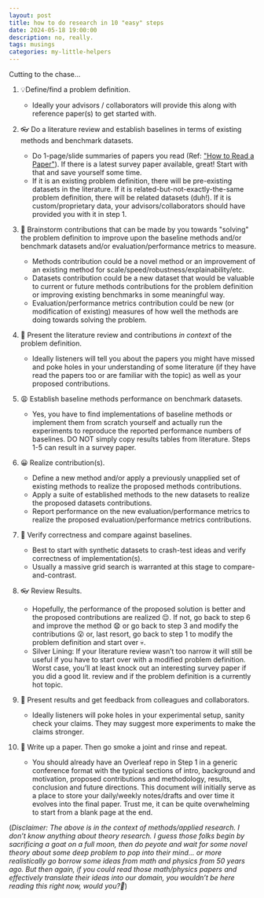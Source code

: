 ```yaml
---
layout: post
title: how to do research in 10 "easy" steps
date: 2024-05-18 19:00:00
description: no, really.
tags: musings
categories: my-little-helpers
---
```


Cutting to the chase...

1. 💡Define/find a problem definition.
    - Ideally your advisors / collaborators will provide this along with reference paper(s) to get started with.

2. 👓 Do a literature review and establish baselines in terms of existing methods and benchmark datasets.
    - Do 1-page/slide summaries of papers you read (Ref: ["How to Read a Paper"](http://ccr.sigcomm.org/online/files/p83-keshavA.pdf)). If there is a latest survey paper available, great! Start with that and save yourself some time.
    - If it is an existing problem definition, there will be pre-existing datasets in the literature. If it is related-but-not-exactly-the-same problem definition, there will be related datasets (duh!). If it is custom/proprietary data, your advisors/collaborators should have provided you with it in step 1.

3. 💭 Brainstorm contributions that can be made by you towards "solving" the problem definition to improve upon the baseline methods and/or benchmark datasets and/or evaluation/performance metrics to measure.
    - Methods contribution could be a novel method or an improvement of an existing method for scale/speed/robustness/explainability/etc.
    - Datasets contribution could be a new dataset that would be valuable to current or future methods contributions for the problem definition or improving existing benchmarks in some meaningful way.
    - Evaluation/performance metrics contribution could be new (or modification of existing) measures of how well the methods are doing towards solving the problem.

4. 💁 Present the literature review and contributions _in context_ of the problem definition.
    - Ideally listeners will tell you about the papers you might have missed and poke holes in your understanding of some literature (if they have read the papers too or are familiar with the topic) as well as your proposed contributions.

5. 😩 Establish baseline methods performance on benchmark datasets.
    - Yes, you have to find implementations of baseline methods or implement them from scratch yourself and actually run the experiments to reproduce the reported performance numbers of baselines. DO NOT simply copy results tables from literature.
    Steps 1-5 can result in a survey paper.

6. 😀 Realize contribution(s).
   - Define a new method and/or apply a previously unapplied set of existing methods to realize the proposed methods contributions.
   - Apply a suite of established methods to the new datasets to realize the proposed datasets contributions.
   - Report performance on the new evaluation/performance metrics to realize the proposed evaluation/performance metrics contributions.

7. 💪 Verify correctness and compare against baselines.
    - Best to start with synthetic datasets to crash-test ideas and verify correctness of implementation(s).
    - Usually a massive grid search is warranted at this stage to compare-and-contrast.
  
8. 👓 Review Results.
    - Hopefully, the performance of the proposed solution is better and the proposed contributions are realized 😌. If not, go back to step 6 and improve the method 😧 or go back to step 3 and modify the contributions 😮 or, last resort, go back to step 1 to modify the problem definition and start over 💀.
    - Silver Lining: If your literature review wasn’t too narrow it will still be useful if you have to start over with a modified problem definition. Worst case, you’ll at least knock out an interesting survey paper if you did a good lit. review and if the problem definition is a currently hot topic.
  
9. 💁 Present results and get feedback from colleagues and collaborators.
    - Ideally listeners will poke holes in your experimental setup, sanity check your claims. They may suggest more experiments to make the claims stronger.
  
10. 🐌 Write up a paper. Then go smoke a joint and rinse and repeat.
    - You should already have an Overleaf repo in Step 1 in a generic conference format with the typical sections of intro, background and motivation, proposed contributions and methodology, results, conclusion and future directions. This document will initially serve as a place to store your daily/weekly notes/drafts and over time it evolves into the final paper. Trust me, it can be quite overwhelming to start from a blank page at the end.

(_Disclaimer: The above is in the context of methods/applied research. I don’t know anything about theory research. I guess those folks begin by sacrificing a goat on a full moon, then do peyote and wait for some novel theory about some deep problem to pop into their mind… or more realistically go borrow some ideas from math and physics from 50 years ago. But then again, if you could read those math/physics papers and effectively translate their ideas into our domain, you wouldn’t be here reading this right now, would you?👀_)
